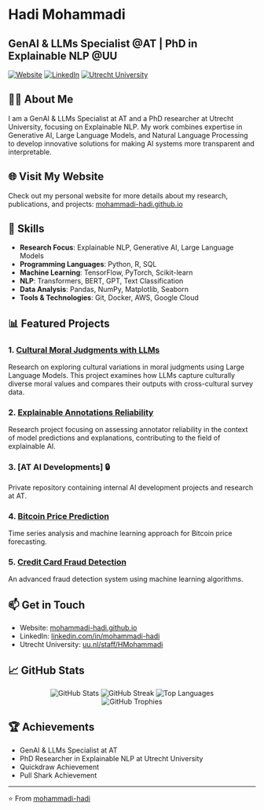 # Hadi Mohammadi
## GenAI & LLMs Specialist @AT | PhD in Explainable NLP @UU

[![Website](https://img.shields.io/badge/Website-Visit-green)](https://mohammadi-hadi.github.io/)
[![LinkedIn](https://img.shields.io/badge/LinkedIn-Connect-blue)](https://www.linkedin.com/in/mohammadi-hadi/)
[![Utrecht University](https://img.shields.io/badge/Utrecht_University-Profile-blue)](https://www.uu.nl/staff/HMohammadi)

## 👨‍💻 About Me
I am a GenAI & LLMs Specialist at AT and a PhD researcher at Utrecht University, focusing on Explainable NLP. My work combines expertise in Generative AI, Large Language Models, and Natural Language Processing to develop innovative solutions for making AI systems more transparent and interpretable.

## 🌐 Visit My Website
Check out my personal website for more details about my research, publications, and projects:
[mohammadi-hadi.github.io](https://mohammadi-hadi.github.io/)

## 🚀 Skills
- **Research Focus**: Explainable NLP, Generative AI, Large Language Models
- **Programming Languages**: Python, R, SQL
- **Machine Learning**: TensorFlow, PyTorch, Scikit-learn
- **NLP**: Transformers, BERT, GPT, Text Classification
- **Data Analysis**: Pandas, NumPy, Matplotlib, Seaborn
- **Tools & Technologies**: Git, Docker, AWS, Google Cloud

## 📊 Featured Projects

### 1. [Cultural Moral Judgments with LLMs](https://github.com/mohammadi-hadi/cultural-moral-judgments-llms)
Research on exploring cultural variations in moral judgments using Large Language Models. This project examines how LLMs capture culturally diverse moral values and compares their outputs with cross-cultural survey data.

### 2. [Explainable Annotations Reliability](https://github.com/mohammadi-hadi/Explainable_Annotations_Reliability)
Research project focusing on assessing annotator reliability in the context of model predictions and explanations, contributing to the field of explainable AI.

### 3. [AT AI Developments] 🔒
Private repository containing internal AI development projects and research at AT.

### 4. [Bitcoin Price Prediction](https://github.com/mohammadi-hadi/BitcoinPricePrediction)
Time series analysis and machine learning approach for Bitcoin price forecasting.

### 5. [Credit Card Fraud Detection](https://github.com/mohammadi-hadi/CreditCard)
An advanced fraud detection system using machine learning algorithms.

## 📫 Get in Touch
- Website: [mohammadi-hadi.github.io](https://mohammadi-hadi.github.io/)
- LinkedIn: [linkedin.com/in/mohammadi-hadi](https://www.linkedin.com/in/mohammadi-hadi/)
- Utrecht University: [uu.nl/staff/HMohammadi](https://www.uu.nl/staff/HMohammadi)

## 📈 GitHub Stats

<div align="center">
  <img src="https://github-readme-stats.vercel.app/api?username=mohammadi-hadi&show_icons=true&theme=radical&hide_border=true&include_all_commits=true&count_private=true" alt="GitHub Stats" />
  <img src="https://github-readme-streak-stats.herokuapp.com/?user=mohammadi-hadi&theme=radical&hide_border=true" alt="GitHub Streak" />
  <img src="https://github-readme-stats.vercel.app/api/top-langs/?username=mohammadi-hadi&theme=radical&hide_border=true&layout=compact&langs_count=6" alt="Top Languages" />
</div>

<div align="center">
  <img src="https://github-profile-trophy.vercel.app/?username=mohammadi-hadi&theme=radical&no-frame=true&no-bg=true&margin-w=4&row=1" alt="GitHub Trophies" />
</div>

## 🏆 Achievements
- GenAI & LLMs Specialist at AT
- PhD Researcher in Explainable NLP at Utrecht University
- Quickdraw Achievement
- Pull Shark Achievement

---
⭐️ From [mohammadi-hadi](https://github.com/mohammadi-hadi) 